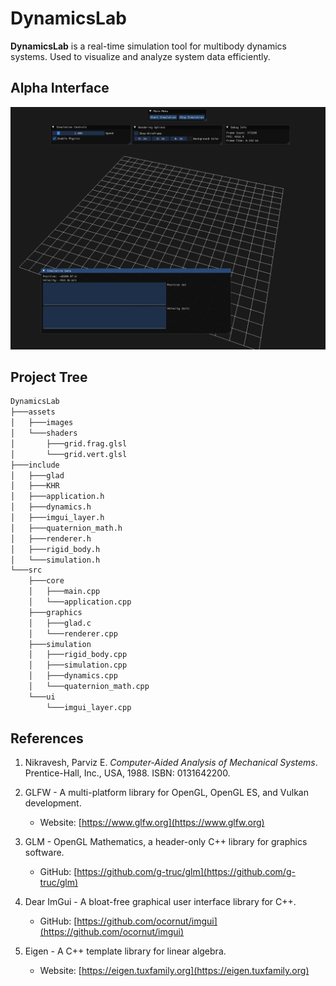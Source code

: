 # DynamicsLab

**DynamicsLab** is a real-time simulation tool for multibody dynamics systems. Used to visualize and analyze system data efficiently.

## Alpha Interface
![Alt text](./assets/images/alpha.png)

## Project Tree
```bash
DynamicsLab
├───assets
│   ├───images
│   └───shaders
│       ├───grid.frag.glsl
│       └───grid.vert.glsl
├───include
│   ├───glad
│   ├───KHR
│   ├───application.h
│   ├───dynamics.h
│   ├───imgui_layer.h
│   ├───quaternion_math.h
│   ├───renderer.h
│   ├───rigid_body.h
│   └───simulation.h
└───src
    ├───core
    │   ├───main.cpp
    │   └───application.cpp
    ├───graphics
    │   ├───glad.c
    │   └───renderer.cpp
    ├───simulation
    │   ├───rigid_body.cpp
    │   ├───simulation.cpp
    │   ├───dynamics.cpp
    │   └───quaternion_math.cpp
    └───ui
        └───imgui_layer.cpp
```

## References

1. Nikravesh, Parviz E. *Computer-Aided Analysis of Mechanical Systems*. Prentice-Hall, Inc., USA, 1988. ISBN: 0131642200.

2. GLFW - A multi-platform library for OpenGL, OpenGL ES, and Vulkan development.
   - Website: [https://www.glfw.org](https://www.glfw.org)

3. GLM - OpenGL Mathematics, a header-only C++ library for graphics software.
   - GitHub: [https://github.com/g-truc/glm](https://github.com/g-truc/glm)

4. Dear ImGui - A bloat-free graphical user interface library for C++.
   - GitHub: [https://github.com/ocornut/imgui](https://github.com/ocornut/imgui)

5. Eigen - A C++ template library for linear algebra.
   - Website: [https://eigen.tuxfamily.org](https://eigen.tuxfamily.org)
